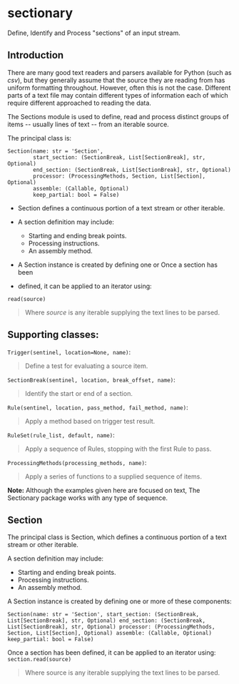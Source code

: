 # sectionary

Define, Identify and Process "sections" of an input stream.

## Introduction

There are many good text readers and parsers available for Python
(such as *csv*), but they generally assume that the source they are reading
from has uniform formatting throughout.  However, often this is not the case.
Different parts  of a text file may contain different types of information each
of which require different approached to reading the data.

The Sections module is used to define, read and process distinct groups of items
 -- usually lines of text -- from an iterable source.

The principal class is:

    Section(name: str = 'Section',
            start_section: (SectionBreak, List[SectionBreak], str, Optional)
            end_section: (SectionBreak, List[SectionBreak], str, Optional)
            processor: (ProcessingMethods, Section, List[Section], Optional)
            assemble: (Callable, Optional)
            keep_partial: bool = False)

- Section defines a continuous portion of a text stream or other iterable.

- A section definition may include:

    - Starting and ending break points.
    - Processing instructions.
    - An assembly method.

- A Section instance is created by defining one or Once a section has been
- defined, it can be applied to an iterator using:

`read(source)`
> Where
> *source* is any iterable supplying the text lines to be parsed.

## Supporting classes:

`Trigger(sentinel, location=None, name)`:
> Define a test for evaluating a source item.

`SectionBreak(sentinel, location, break_offset, name)`:
> Identify the start or end of a section.

`Rule(sentinel, location, pass_method, fail_method, name)`:
> Apply a method based on trigger test result.

`RuleSet(rule_list, default, name)`:
> Apply a sequence of Rules, stopping with the first Rule to pass.

`ProcessingMethods(processing_methods, name)`:
> Apply a series of functions to a supplied sequence of items.

**Note:** Although the examples given here are focused on text, The Sectionary
package works with any type of sequence.

## Section

The principal class is Section, which defines a continuous portion of a text
stream or other iterable.

A section definition may include:

- Starting and ending break points.
- Processing instructions.
- An assembly method.

A Section instance is created by defining one or more of these components:

   `Section(name: str = 'Section',
            start_section: (SectionBreak, List[SectionBreak], str, Optional)
            end_section: (SectionBreak, List[SectionBreak], str, Optional)
            processor: (ProcessingMethods, Section, List[Section], Optional)
            assemble: (Callable, Optional)
            keep_partial: bool = False)`

Once a section has been defined, it can be applied to an iterator using:
`section.read(source)`
> Where source is any iterable supplying the text lines to be parsed.
